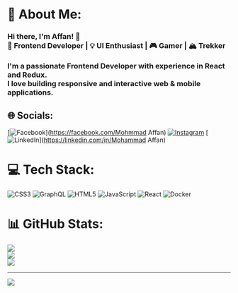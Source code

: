 # 💫 About Me:
### Hi there, I'm Affan! 👋  <br>🚀 Frontend Developer | 💡 UI Enthusiast | 🎮 Gamer | 🏔️ Trekker  <br>  <br>I'm a passionate **Frontend Developer** with experience in **React and Redux**.  <br>I love building responsive and interactive web & mobile applications.<br>


## 🌐 Socials:
[![Facebook](https://img.shields.io/badge/Facebook-%231877F2.svg?logo=Facebook&logoColor=white)](https://facebook.com/Mohmmad Affan) [![Instagram](https://img.shields.io/badge/Instagram-%23E4405F.svg?logo=Instagram&logoColor=white)](https://instagram.com/affan_44) [![LinkedIn](https://img.shields.io/badge/LinkedIn-%230077B5.svg?logo=linkedin&logoColor=white)](https://linkedin.com/in/Mohammad Affan) 

# 💻 Tech Stack:
![CSS3](https://img.shields.io/badge/css3-%231572B6.svg?style=for-the-badge&logo=css3&logoColor=white) ![GraphQL](https://img.shields.io/badge/-GraphQL-E10098?style=for-the-badge&logo=graphql&logoColor=white) ![HTML5](https://img.shields.io/badge/html5-%23E34F26.svg?style=for-the-badge&logo=html5&logoColor=white) ![JavaScript](https://img.shields.io/badge/javascript-%23323330.svg?style=for-the-badge&logo=javascript&logoColor=%23F7DF1E) ![React](https://img.shields.io/badge/react-%2320232a.svg?style=for-the-badge&logo=react&logoColor=%2361DAFB) ![Docker](https://img.shields.io/badge/docker-%230db7ed.svg?style=for-the-badge&logo=docker&logoColor=white)
# 📊 GitHub Stats:
![](https://github-readme-stats.vercel.app/api?username=affanahmad44&theme=dark&hide_border=false&include_all_commits=false&count_private=false)<br/>
![](https://github-readme-streak-stats.herokuapp.com/?user=affanahmad44&theme=dark&hide_border=false)<br/>
![](https://github-readme-stats.vercel.app/api/top-langs/?username=affanahmad44&theme=dark&hide_border=false&include_all_commits=false&count_private=false&layout=compact)

---
[![](https://visitcount.itsvg.in/api?id=affanahmad44&icon=0&color=0)](https://visitcount.itsvg.in)

<!-- Proudly created with GPRM ( https://gprm.itsvg.in ) -->
